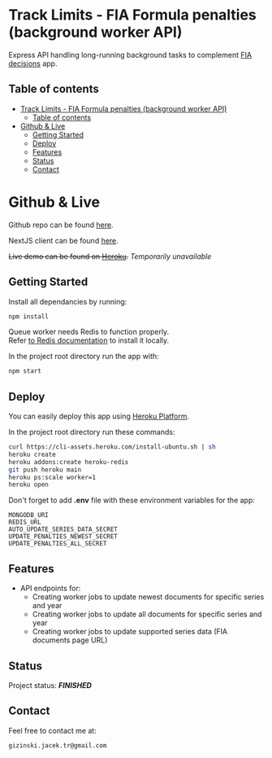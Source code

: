 # Track Limits - FIA Formula penalties (background worker API)

Express API handling long-running background tasks to complement [FIA decisions](https://github.com/gizinski-jacek/fia-decisions) app.

## Table of contents

- [Track Limits - FIA Formula penalties (background worker API)](#track-limits---fia-formula-penalties-background-worker-api)
  - [Table of contents](#table-of-contents)
- [Github \& Live](#github--live)
  - [Getting Started](#getting-started)
  - [Deploy](#deploy)
  - [Features](#features)
  - [Status](#status)
  - [Contact](#contact)

# Github & Live

Github repo can be found [here](https://github.com/gizinski-jacek/fia-decisions-worker-api).

NextJS client can be found [here](https://github.com/gizinski-jacek/fia-decisions).

~~Live demo can be found on [Heroku](https://fia-decisions-worker-api-22469.herokuapp.com).~~ _Temporarily unavailable_

## Getting Started

Install all dependancies by running:

```bash
npm install
```

Queue worker needs Redis to function properly.\
Refer [to Redis documentation](https://redis.io/docs/getting-started/#install-redis) to install it locally.

In the project root directory run the app with:

```bash
npm start
```

## Deploy

You can easily deploy this app using [Heroku Platform](https://devcenter.heroku.com/articles/git).

In the project root directory run these commands:

```bash
curl https://cli-assets.heroku.com/install-ubuntu.sh | sh
heroku create
heroku addons:create heroku-redis
git push heroku main
heroku ps:scale worker=1
heroku open
```

Don't forget to add **.env** file with these environment variables for the app:

```
MONGODB_URI
REDIS_URL
AUTO_UPDATE_SERIES_DATA_SECRET
UPDATE_PENALTIES_NEWEST_SECRET
UPDATE_PENALTIES_ALL_SECRET
```

## Features

- API endpoints for:
  - Creating worker jobs to update newest documents for specific series and year
  - Creating worker jobs to update all documents for specific series and year
  - Creating worker jobs to update supported series data (FIA documents page URL)

## Status

Project status: **_FINISHED_**

## Contact

Feel free to contact me at:

```
gizinski.jacek.tr@gmail.com
```
